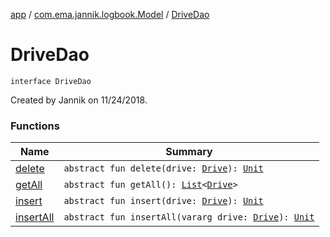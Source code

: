 [app](../../index.md) / [com.ema.jannik.logbook.Model](../index.md) / [DriveDao](./index.md)

# DriveDao

`interface DriveDao`

Created by Jannik on 11/24/2018.

### Functions

| Name | Summary |
|---|---|
| [delete](delete.md) | `abstract fun delete(drive: `[`Drive`](../-drive/index.md)`): `[`Unit`](https://kotlinlang.org/api/latest/jvm/stdlib/kotlin/-unit/index.html) |
| [getAll](get-all.md) | `abstract fun getAll(): `[`List`](https://kotlinlang.org/api/latest/jvm/stdlib/kotlin.collections/-list/index.html)`<`[`Drive`](../-drive/index.md)`>` |
| [insert](insert.md) | `abstract fun insert(drive: `[`Drive`](../-drive/index.md)`): `[`Unit`](https://kotlinlang.org/api/latest/jvm/stdlib/kotlin/-unit/index.html) |
| [insertAll](insert-all.md) | `abstract fun insertAll(vararg drive: `[`Drive`](../-drive/index.md)`): `[`Unit`](https://kotlinlang.org/api/latest/jvm/stdlib/kotlin/-unit/index.html) |
